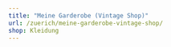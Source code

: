 ```yaml
---
title: "Meine Garderobe (Vintage Shop)"
url: /zuerich/meine-garderobe-vintage-shop/
shop: Kleidung
---
```

